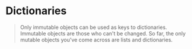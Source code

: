 # Dictionaries

> Only immutable objects can be used as keys to dictionaries.
> Immutable objects are those who can't be changed.
> So far, the only mutable objects you've come across are lists and dictionaries.

<br>

``` 
 ``` 